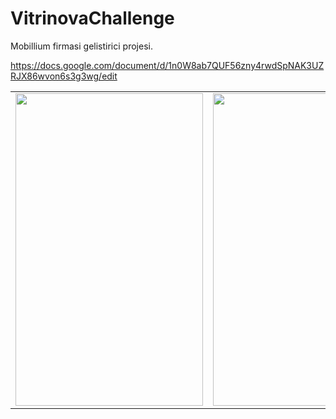 # VitrinovaChallenge

Mobillium firmasi gelistirici projesi.

https://docs.google.com/document/d/1n0W8ab7QUF56zny4rwdSpNAK3UZRJX86wvon6s3g3wg/edit
<br>

<table>
<tr>
 
<td> <img src="https://user-images.githubusercontent.com/33760141/62541241-18916b80-b862-11e9-99c2-6212dc62d79b.gif" height="500" width="300"></td>
<td><img src="https://user-images.githubusercontent.com/33760141/62541268-27781e00-b862-11e9-8a39-5f0410909986.gif" height="500" width="300"></td>

</tr>

</table>
